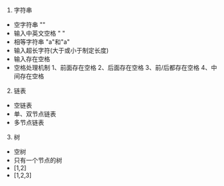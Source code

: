 1. 字符串

* 空字符串 ""
* 输入中英文空格  " "
* 相等字符串 "a"和"a"
* 输入超长字符(大于或小于制定长度)
* 输入存在空格
* 空格处理机制 1、前面存在空格 2、后面存在空格 3、前/后都存在空格 4、中间存在空格

2. 链表

* 空链表
* 单、双节点链表
* 多节点链表

3. 树

* 空树
* 只有一个节点的树
* [1,2]
* [1,2,3]